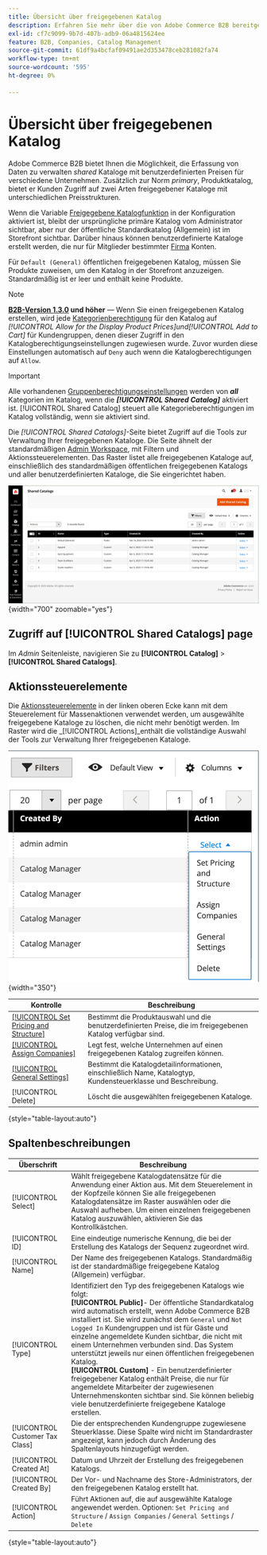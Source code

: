 ```yaml
---
title: Übersicht über freigegebenen Katalog
description: Erfahren Sie mehr über die von Adobe Commerce B2B bereitgestellten freigegebenen Kataloge und wie Sie sie verwenden können, um geordnete Kataloge mit benutzerdefinierten Preisen für verschiedene Unternehmenskonten zu verwalten.
exl-id: cf7c9099-9b7d-407b-adb9-06a4815624ee
feature: B2B, Companies, Catalog Management
source-git-commit: 61df9a4bcfaf09491ae2d353478ceb281082fa74
workflow-type: tm+mt
source-wordcount: '595'
ht-degree: 0%

---
```


# Übersicht über freigegebenen Katalog

Adobe Commerce B2B bietet Ihnen die Möglichkeit, die Erfassung von Daten zu verwalten _shared_ Kataloge mit benutzerdefinierten Preisen für verschiedene Unternehmen. Zusätzlich zur Norm _primary_, Produktkatalog, bietet er Kunden Zugriff auf zwei Arten freigegebener Kataloge mit unterschiedlichen Preisstrukturen.

Wenn die Variable [Freigegebene Katalogfunktion](enable-basic-features.md) in der Konfiguration aktiviert ist, bleibt der ursprüngliche primäre Katalog vom Administrator sichtbar, aber nur der öffentliche Standardkatalog (Allgemein) ist im Storefront sichtbar. Darüber hinaus können benutzerdefinierte Kataloge erstellt werden, die nur für Mitglieder bestimmter [Firma](account-companies.md) Konten.

Für `Default (General)` öffentlichen freigegebenen Katalog, müssen Sie Produkte zuweisen, um den Katalog in der Storefront anzuzeigen. Standardmäßig ist er leer und enthält keine Produkte.

>[!NOTE]
>
>**[B2B-Version 1.3.0](release-notes.md#b2b-v130) und höher** — Wenn Sie einen freigegebenen Katalog erstellen, wird jede [Kategorienberechtigung](../catalog/category-permissions.md) für den Katalog auf _[!UICONTROL Allow for the Display Product Prices]_und_[!UICONTROL Add to Cart]_ für Kundengruppen, denen dieser Zugriff in den Katalogberechtigungseinstellungen zugewiesen wurde. Zuvor wurden diese Einstellungen automatisch auf `Deny` auch wenn die Katalogberechtigungen auf `Allow`.

>[!IMPORTANT]
>
>Alle vorhandenen [Gruppenberechtigungseinstellungen](../configuration-reference/catalog/catalog.md#category-permissions) werden von **_all_** Kategorien im Katalog, wenn die **_[!UICONTROL Shared Catalog]_** aktiviert ist. [!UICONTROL Shared Catalog] steuert alle Kategorieberechtigungen im Katalog vollständig, wenn sie aktiviert sind.

Die _[!UICONTROL Shared Catalogs]_-Seite bietet Zugriff auf die Tools zur Verwaltung Ihrer freigegebenen Kataloge. Die Seite ähnelt der standardmäßigen [Admin Workspace](../getting-started/admin-workspace.md), mit Filtern und Aktionssteuerelementen. Das Raster listet alle freigegebenen Kataloge auf, einschließlich des standardmäßigen öffentlichen freigegebenen Katalogs und aller benutzerdefinierten Kataloge, die Sie eingerichtet haben.

![Freigegebene Kataloge](./assets/shared-catalogs-grid.png){width="700" zoomable="yes"}

## Zugriff auf [!UICONTROL Shared Catalogs] page

Im _Admin_ Seitenleiste, navigieren Sie zu **[!UICONTROL Catalog]** > **[!UICONTROL Shared Catalogs]**.

## Aktionssteuerelemente

Die [Aktionssteuerelemente](../getting-started/admin-actions-control.md) in der linken oberen Ecke kann mit dem Steuerelement für Massenaktionen verwendet werden, um ausgewählte freigegebene Kataloge zu löschen, die nicht mehr benötigt werden. Im Raster wird die _[!UICONTROL Actions]_enthält die vollständige Auswahl der Tools zur Verwaltung Ihrer freigegebenen Kataloge.

![Freigegebene Katalogaktionen](./assets/shared-catalog-grid-action-column-controls.png){width="350"}

| Kontrolle | Beschreibung |
|------|-----------|
| [[!UICONTROL Set Pricing and Structure]](catalog-shared-pricing-structure.md) | Bestimmt die Produktauswahl und die benutzerdefinierten Preise, die im freigegebenen Katalog verfügbar sind. |
| [[!UICONTROL Assign Companies]](catalog-shared-assign-companies.md) | Legt fest, welche Unternehmen auf einen freigegebenen Katalog zugreifen können. |
| [[!UICONTROL General Settings]](catalog-shared-manage.md) | Bestimmt die Katalogdetailinformationen, einschließlich Name, Katalogtyp, Kundensteuerklasse und Beschreibung. |
| [!UICONTROL Delete] | Löscht die ausgewählten freigegebenen Kataloge. |

{style="table-layout:auto"}

## Spaltenbeschreibungen

| Überschrift | Beschreibung |
|--- |--- |
| [!UICONTROL Select] | Wählt freigegebene Katalogdatensätze für die Anwendung einer Aktion aus. Mit dem Steuerelement in der Kopfzeile können Sie alle freigegebenen Katalogdatensätze im Raster auswählen oder die Auswahl aufheben. Um einen einzelnen freigegebenen Katalog auszuwählen, aktivieren Sie das Kontrollkästchen. |
| [!UICONTROL ID] | Eine eindeutige numerische Kennung, die bei der Erstellung des Katalogs der Sequenz zugeordnet wird. |
| [!UICONTROL Name] | Der Name des freigegebenen Katalogs. Standardmäßig ist der standardmäßige freigegebene Katalog (Allgemein) verfügbar. |
| [!UICONTROL Type] | Identifiziert den Typ des freigegebenen Katalogs wie folgt: <br/>**[!UICONTROL Public]**- Der öffentliche Standardkatalog wird automatisch erstellt, wenn Adobe Commerce B2B installiert ist. Sie wird zunächst dem `General` und `Not Logged In` Kundengruppen und ist für Gäste und einzelne angemeldete Kunden sichtbar, die nicht mit einem Unternehmen verbunden sind. Das System unterstützt jeweils nur einen öffentlichen freigegebenen Katalog.<br/>**[!UICONTROL Custom]** - Ein benutzerdefinierter freigegebener Katalog enthält Preise, die nur für angemeldete Mitarbeiter der zugewiesenen Unternehmenskonten sichtbar sind. Sie können beliebig viele benutzerdefinierte freigegebene Kataloge erstellen. |
| [!UICONTROL Customer Tax Class] | Die der entsprechenden Kundengruppe zugewiesene Steuerklasse. Diese Spalte wird nicht im Standardraster angezeigt, kann jedoch durch Änderung des Spaltenlayouts hinzugefügt werden. |
| [!UICONTROL Created At] | Datum und Uhrzeit der Erstellung des freigegebenen Katalogs. |
| [!UICONTROL Created By] | Der Vor- und Nachname des Store-Administrators, der den freigegebenen Katalog erstellt hat. |
| [!UICONTROL Action] | Führt Aktionen auf, die auf ausgewählte Kataloge angewendet werden. Optionen: `Set Pricing and Structure` / `Assign Companies` / `General Settings` / `Delete` |

{style="table-layout:auto"}
